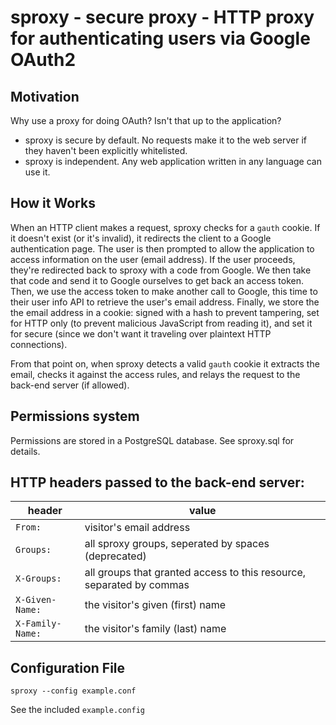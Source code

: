 # sproxy - secure proxy - HTTP proxy for authenticating users via Google OAuth2

## Motivation

Why use a proxy for doing OAuth? Isn't that up to the application?

 * sproxy is secure by default. No requests make it to the web server if they haven't been explicitly whitelisted.
 * sproxy is independent. Any web application written in any language can use it.

## How it Works

When an HTTP client makes a request, sproxy checks for a `gauth` cookie. If it doesn't exist (or it's invalid), it redirects the client to a Google authentication page. The user is then prompted to allow the application to access information on the user (email address). If the user proceeds, they're redirected back to sproxy with a code from Google. We then take that code and send it to Google ourselves to get back an access token. Then, we use the access token to make another call to Google, this time to their user info API to retrieve the user's email address. Finally, we store the the email address in a cookie: signed with a hash to prevent tampering, set for HTTP only (to prevent malicious JavaScript from reading it), and set it for secure (since we don't want it traveling over plaintext HTTP connections).

From that point on, when sproxy detects a valid `gauth` cookie it extracts the email, checks it against the access rules, and relays the request to the back-end server (if allowed).

## Permissions system

Permissions are stored in a PostgreSQL database. See sproxy.sql for details.

## HTTP headers passed to the back-end server:

header           | value
---------------- | -----
`From:`          | visitor's email address
`Groups:`        | all sproxy groups, seperated by spaces (deprecated)
`X-Groups:`      | all groups that granted access to this resource, separated by commas
`X-Given-Name:`  | the visitor's given (first) name
`X-Family-Name:` | the visitor's family (last) name

## Configuration File

```
sproxy --config example.conf
```

See the included `example.config`
